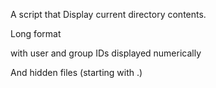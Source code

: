 A script that Display current directory contents.



Long format

with user and group IDs displayed numerically

And hidden files (starting with .)
